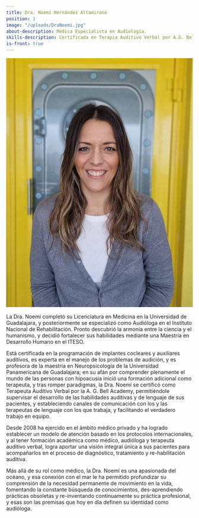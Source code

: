 ```yaml
---
title: Dra. Noemí Hernández Altamirano
position: 1
image: "/uploads/DraNoemi.jpg"
about-description: Médica Especialista en Audiología.
skills-description: Certificada en Terapia Auditivo Verbal por A.G. Bell Academy
is-front: true
---
```

![DraNoemi.jpg](/uploads/DraNoemi.jpg)

La Dra. Noemí completó su Licenciatura en Medicina en la Universidad de Guadalajara, y posteriormente se especializó como Audióloga en el Instituto Nacional de Rehabilitación. Pronto descubrió la armonía entre la ciencia y el humanismo, y decidió fortalecer sus habilidades mediante una Maestría en Desarrollo Humano en el ITESO.

Está certificada en la  programación de  implantes cocleares  y auxiliares auditivos, es experta en el manejo de los problemas de audición,  y es profesora de la maestría en Neuropsicología de la Universidad Panamericana de Guadalajara; en su afán por comprender plenamente el mundo de las personas con hipoacusia inició una formación adicional como terapeuta, y tras romper paradigmas, la Dra. Noemí se certificó como Terapeuta Auditivo Verbal por la A. G. Bell Academy, permitiéndole supervisar el desarrollo de las habilidades auditivas y de lenguaje de sus pacientes, y estableciendo canales de comunicación con los y las terapeutas de lenguaje con los que trabaja, y facilitando el verdadero trabajo en equipo.

Desde 2008 ha ejercido en el ámbito médico privado y ha logrado establecer un modelo de atención basado en los protocolos internacionales, y al tener formación académica como médico,  audióloga y  terapeuta auditivo verbal, logra aportar una visión integral única a sus pacientes para acompañarlos en el proceso de diagnóstico, tratamiento y re-habilitación auditiva.

Más allá de su rol como médico, la Dra. Noemí es una apasionada del océano, y esa conexión con el mar le  ha permitido profundizar su comprensión de la necesidad permanente de movimiento en la vida, fomentando la constante búsqueda de conocimientos, des-aprendiendo prácticas obsoletas y re-inventando continuamente su práctica profesional, y esas son las premisas  que  hoy en día definen su identidad como audióloga.
